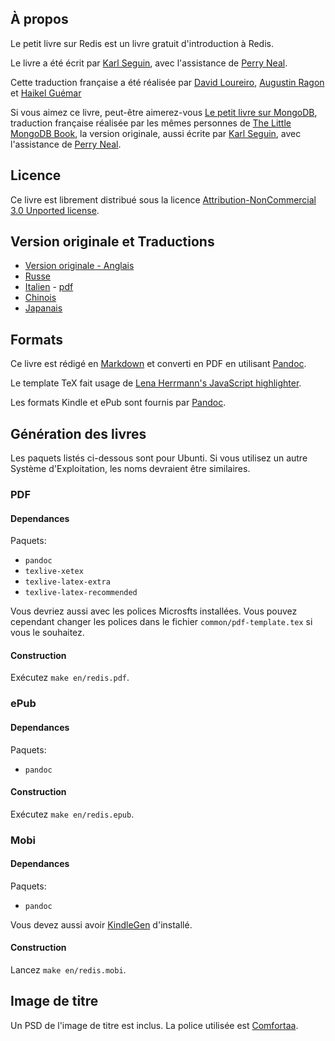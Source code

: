 ## À propos ##

Le petit livre sur Redis est un livre gratuit d'introduction à Redis.

Le livre a été écrit par [Karl Seguin](http://openmymind.net), avec l'assistance de [Perry Neal](http://twitter.com/perryneal).

Cette traduction française a été réalisée par [David Loureiro](http://twitter.com/DavidLoureiroFr), [Augustin Ragon](http://twitter.com/augustin82) et [Haikel Guémar](http://twitter.com/hguemar)

Si vous aimez ce livre, peut-être aimerez-vous [Le petit livre sur MongoDB](https://github.com/dloureiro/the-little-mongodb-book), traduction française réalisée par les mêmes personnes de [The Little MongoDB Book](http://openmymind.net/2011/3/28/The-Little-MongoDB-Book/), la version originale, aussi écrite par [Karl Seguin](http://openmymind.net), avec l'assistance de [Perry Neal](http://twitter.com/perryneal).  

## Licence ##
Ce livre est librement distribué sous la licence [Attribution-NonCommercial 3.0 Unported license](<http://creativecommons.org/licenses/by-nc/3.0/legalcode>).

## Version originale et Traductions ##

* [Version originale - Anglais](https://github.com/dloureiro/the-little-redis-book)
* [Russe](https://github.com/kondratovich/the-little-redis-book)
* [Italien](https://github.com/sandroconforto/the-little-redis-book) - [pdf](https://github.com/sandroconforto/the-little-redis-book/raw/master/book/redisIt.pdf)
* [Chinois](https://github.com/JasonLai256/the-little-redis-book)
* [Japanais](https://github.com/craftgear/the-little-redis-book/)

## Formats ##
Ce livre est rédigé en [Markdown](http://daringfireball.net/projects/markdown/) et converti en PDF en utilisant [Pandoc](http://johnmacfarlane.net/pandoc/).

Le template TeX fait usage de [Lena Herrmann's JavaScript highlighter](http://lenaherrmann.net/2010/05/20/javascript-syntax-highlighting-in-the-latex-listings-package).

Les formats Kindle et ePub sont fournis par [Pandoc](http://johnmacfarlane.net/pandoc/). 

## Génération des livres ##
Les paquets listés ci-dessous sont pour Ubunti. Si vous utilisez un autre Système d'Exploitation, les noms devraient être similaires.

### PDF

#### Dependances

Paquets:

* `pandoc`
* `texlive-xetex`
* `texlive-latex-extra`
* `texlive-latex-recommended`

Vous devriez aussi avec les polices Microsfts installées. Vous pouvez cependant changer les polices dans le fichier `common/pdf-template.tex` si vous le souhaitez.

#### Construction

Exécutez `make en/redis.pdf`.

### ePub

#### Dependances

Paquets:

* `pandoc`

#### Construction

Exécutez `make en/redis.epub`.

### Mobi

#### Dependances

Paquets:

* `pandoc`

Vous devez aussi avoir [KindleGen](http://www.amazon.com/gp/feature.html?ie=UTF8&docId=1000765211) d'installé.

#### Construction

Lancez `make en/redis.mobi`.

## Image de titre ##
Un PSD de l'image de titre est inclus. La police utilisée est [Comfortaa](http://www.dafont.com/comfortaa.font).
